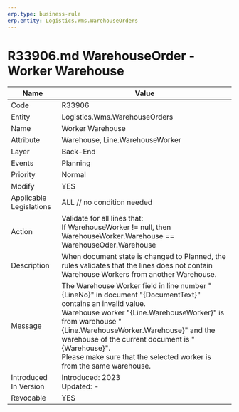 ```yaml
---
erp.type: business-rule
erp.entity: Logistics.Wms.WarehouseOrders
---
```


# R33906.md WarehouseOrder - Worker Warehouse

| Name | Value |
| ---- | ----- |
| Code | R33906 |
| Entity | Logistics.Wms.WarehouseOrders |
| Name | Worker Warehouse |
| Attribute | Warehouse, Line.WarehouseWorker |
| Layer | Back-End                                        |
| Events | Planning |
| Priority | Normal |
| Modify | YES |
| Applicable Legislations | ALL // no condition needed |
| Action | Validate for all lines that: <br/> If WarehouseWorker != null, then WarehouseWorker.Warehouse == WarehouseOder.Warehouse |
| Description | When document state is changed to Planned, the rules validates that the lines does not contain Warehouse Workers from another Warehouse.|
| Message | The Warehouse Worker field in line number "{LineNo}" in document "{DocumentText}" contains an invalid value. <br/> Warehouse worker "{Line.WarehouseWorker}" is from warehouse "{Line.WarehouseWorker.Warehouse}" and the warehouse of the current document is "{Warehouse}". <br/> Please make sure that the selected worker is from the same warehouse.|
| Introduced In Version | Introduced: 2023<br>Updated: - |
| Revocable | YES |
